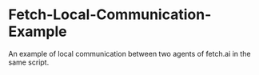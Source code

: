 # Fetch-Local-Communication-Example
An example of local communication between two agents of fetch.ai in the same script.
